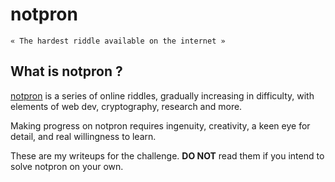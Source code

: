 # notpron

`« The hardest riddle available on the internet »`

## What is notpron ?

[notpron](http://www.deathball.net/notpron/) is a series of online riddles, gradually increasing in difficulty, with elements of web dev, cryptography, research and more.

Making progress on notpron requires ingenuity, creativity, a keen eye for detail, and real willingness to learn.

These are my writeups for the challenge. **DO NOT** read them if you intend to solve notpron on your own.

